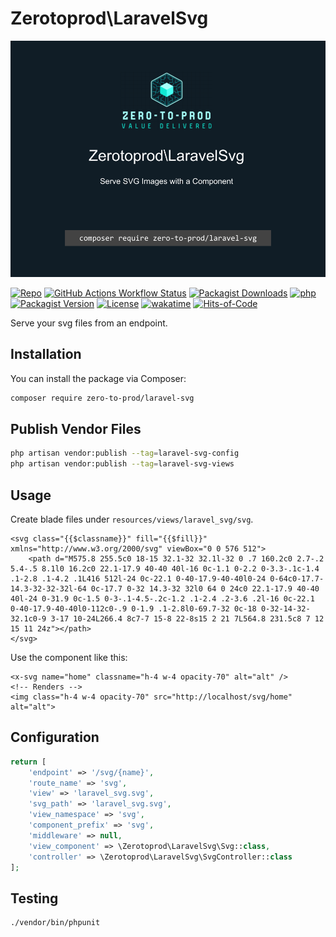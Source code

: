 # Zerotoprod\LaravelSvg

![](./logo.png)

[![Repo](https://img.shields.io/badge/github-gray?logo=github)](https://github.com/zero-to-prod/laravel-svg)
[![GitHub Actions Workflow Status](https://img.shields.io/github/actions/workflow/status/zero-to-prod/laravel-svg/test.yml?label=tests)](https://github.com/zero-to-prod/laravel-svg/actions)
[![Packagist Downloads](https://img.shields.io/packagist/dt/zero-to-prod/laravel-svg?color=blue)](https://packagist.org/packages/zero-to-prod/laravel-svg/stats)
[![php](https://img.shields.io/packagist/php-v/zero-to-prod/laravel-svg.svg?color=purple)](https://packagist.org/packages/zero-to-prod/laravel-svg/stats)
[![Packagist Version](https://img.shields.io/packagist/v/zero-to-prod/laravel-svg?color=f28d1a)](https://packagist.org/packages/zero-to-prod/laravel-svg)
[![License](https://img.shields.io/packagist/l/zero-to-prod/laravel-svg?color=pink)](https://github.com/zero-to-prod/laravel-svg/blob/main/LICENSE.md)
[![wakatime](https://wakatime.com/badge/github/zero-to-prod/laravel-svg.svg)](https://wakatime.com/badge/github/zero-to-prod/laravel-svg)
[![Hits-of-Code](https://hitsofcode.com/github/zero-to-prod//laravel-svg?branch=main)](https://hitsofcode.com/github/zero-to-prod//laravel-svg/view?branch=main)

Serve your svg files from an endpoint.

## Installation

You can install the package via Composer:

```bash
composer require zero-to-prod/laravel-svg
```

## Publish Vendor Files
```bash
php artisan vendor:publish --tag=laravel-svg-config
php artisan vendor:publish --tag=laravel-svg-views
```

## Usage

Create blade files under `resources/views/laravel_svg/svg`.

```bladehtml
<svg class="{{$classname}}" fill="{{$fill}}" xmlns="http://www.w3.org/2000/svg" viewBox="0 0 576 512">
    <path d="M575.8 255.5c0 18-15 32.1-32 32.1l-32 0 .7 160.2c0 2.7-.2 5.4-.5 8.1l0 16.2c0 22.1-17.9 40-40 40l-16 0c-1.1 0-2.2 0-3.3-.1c-1.4 .1-2.8 .1-4.2 .1L416 512l-24 0c-22.1 0-40-17.9-40-40l0-24 0-64c0-17.7-14.3-32-32-32l-64 0c-17.7 0-32 14.3-32 32l0 64 0 24c0 22.1-17.9 40-40 40l-24 0-31.9 0c-1.5 0-3-.1-4.5-.2c-1.2 .1-2.4 .2-3.6 .2l-16 0c-22.1 0-40-17.9-40-40l0-112c0-.9 0-1.9 .1-2.8l0-69.7-32 0c-18 0-32-14-32-32.1c0-9 3-17 10-24L266.4 8c7-7 15-8 22-8s15 2 21 7L564.8 231.5c8 7 12 15 11 24z"></path>
</svg>
```

Use the component like this:

```bladehtml
<x-svg name="home" classname="h-4 w-4 opacity-70" alt="alt" />
<!-- Renders -->
<img class="h-4 w-4 opacity-70" src="http://localhost/svg/home" alt="alt">
```

## Configuration

```php
return [
    'endpoint' => '/svg/{name}',
    'route_name' => 'svg',
    'view' => 'laravel_svg.svg',
    'svg_path' => 'laravel_svg.svg',
    'view_namespace' => 'svg',
    'component_prefix' => 'svg',
    'middleware' => null,
    'view_component' => \Zerotoprod\LaravelSvg\Svg::class,
    'controller' => \Zerotoprod\LaravelSvg\SvgController::class
];
```

## Testing

```shell
./vendor/bin/phpunit
```
